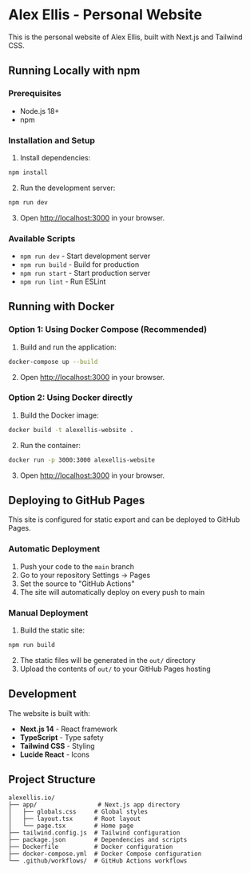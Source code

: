 # Alex Ellis - Personal Website

This is the personal website of Alex Ellis, built with Next.js and Tailwind CSS.

## Running Locally with npm

### Prerequisites
- Node.js 18+ 
- npm

### Installation and Setup

1. Install dependencies:
```bash
npm install
```

2. Run the development server:
```bash
npm run dev
```

3. Open [http://localhost:3000](http://localhost:3000) in your browser.

### Available Scripts

- `npm run dev` - Start development server
- `npm run build` - Build for production
- `npm run start` - Start production server
- `npm run lint` - Run ESLint

## Running with Docker

### Option 1: Using Docker Compose (Recommended)

1. Build and run the application:
```bash
docker-compose up --build
```

2. Open [http://localhost:3000](http://localhost:3000) in your browser.

### Option 2: Using Docker directly

1. Build the Docker image:
```bash
docker build -t alexellis-website .
```

2. Run the container:
```bash
docker run -p 3000:3000 alexellis-website
```

3. Open [http://localhost:3000](http://localhost:3000) in your browser.

## Deploying to GitHub Pages

This site is configured for static export and can be deployed to GitHub Pages.

### Automatic Deployment

1. Push your code to the `main` branch
2. Go to your repository Settings → Pages
3. Set the source to "GitHub Actions"
4. The site will automatically deploy on every push to main

### Manual Deployment

1. Build the static site:
```bash
npm run build
```

2. The static files will be generated in the `out/` directory
3. Upload the contents of `out/` to your GitHub Pages hosting

## Development

The website is built with:
- **Next.js 14** - React framework
- **TypeScript** - Type safety
- **Tailwind CSS** - Styling
- **Lucide React** - Icons

## Project Structure

```
alexellis.io/
├── app/                 # Next.js app directory
│   ├── globals.css     # Global styles
│   ├── layout.tsx      # Root layout
│   └── page.tsx        # Home page
├── tailwind.config.js  # Tailwind configuration
├── package.json        # Dependencies and scripts
├── Dockerfile          # Docker configuration
├── docker-compose.yml  # Docker Compose configuration
└── .github/workflows/  # GitHub Actions workflows
``` 
